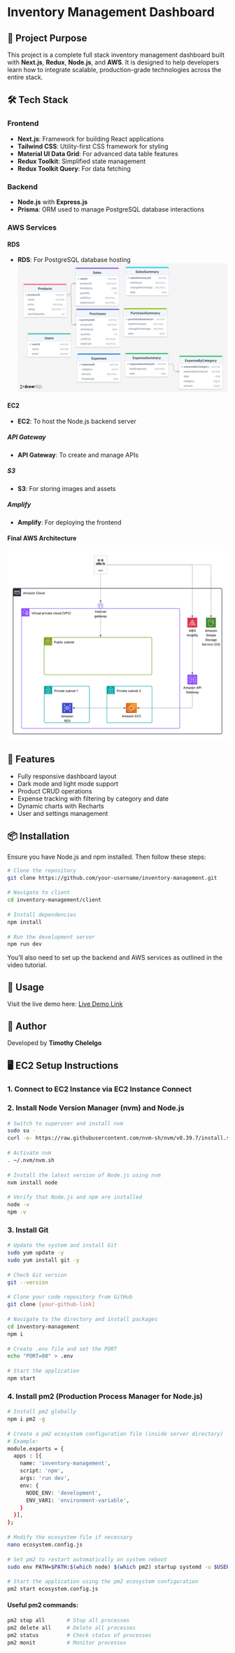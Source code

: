 
# Inventory Management Dashboard

## 📌 Project Purpose

This project is a complete full stack inventory management dashboard built with **Next.js**, **Redux**, **Node.js**, and **AWS**. It is designed to help developers learn how to integrate scalable, production-grade technologies across the entire stack.

## 🛠️ Tech Stack

### Frontend

- **Next.js**: Framework for building React applications
- **Tailwind CSS**: Utility-first CSS framework for styling
- **Material UI Data Grid**: For advanced data table features
- **Redux Toolkit**: Simplified state management
- **Redux Toolkit Query**: For data fetching

### Backend

- **Node.js** with **Express.js**
- **Prisma**: ORM used to manage PostgreSQL database interactions

### AWS Services
#### RDS
- **RDS**: For PostgreSQL database hosting
![Data Model Diagram](./server/assets/drawSQL-image-export-2025-05-06.png)
#### EC2
- **EC2**: To host the Node.js backend server

##### API Gateway
- **API Gateway**: To create and manage APIs
##### S3
- **S3**: For storing images and assets
##### Amplify
- **Amplify**: For deploying the frontend
#### Final AWS Architecture
![AWS Solution Architecture](./server/assets/Inventory%20Management.png)
## 🧩 Features

- Fully responsive dashboard layout
- Dark mode and light mode support
- Product CRUD operations
- Expense tracking with filtering by category and date
- Dynamic charts with Recharts
- User and settings management

## 📦 Installation

Ensure you have Node.js and npm installed. Then follow these steps:

```bash
# Clone the repository
git clone https://github.com/your-username/inventory-management.git

# Navigate to client
cd inventory-management/client

# Install dependencies
npm install

# Run the development server
npm run dev
```

You’ll also need to set up the backend and AWS services as outlined in the video tutorial.

## 🚀 Usage

Visit the live demo here: [Live Demo Link](https://main.d1yhhw9mo24p21.amplifyapp.com/)

## 👤 Author

Developed by **Timothy Chelelgo**


## 🖥️ EC2 Setup Instructions

### 1. Connect to EC2 Instance via EC2 Instance Connect

### 2. Install Node Version Manager (nvm) and Node.js

```bash
# Switch to superuser and install nvm
sudo su -
curl -o- https://raw.githubusercontent.com/nvm-sh/nvm/v0.39.7/install.sh | bash

# Activate nvm
. ~/.nvm/nvm.sh

# Install the latest version of Node.js using nvm
nvm install node

# Verify that Node.js and npm are installed
node -v
npm -v
```

### 3. Install Git

```bash
# Update the system and install Git
sudo yum update -y
sudo yum install git -y

# Check Git version
git --version

# Clone your code repository from GitHub
git clone [your-github-link]

# Navigate to the directory and install packages
cd inventory-management
npm i

# Create .env file and set the PORT
echo "PORT=80" > .env

# Start the application
npm start
```

### 4. Install pm2 (Production Process Manager for Node.js)

```bash
# Install pm2 globally
npm i pm2 -g

# Create a pm2 ecosystem configuration file (inside server directory)
# Example:
module.exports = {
  apps : [{
    name: 'inventory-management',
    script: 'npm',
    args: 'run dev',
    env: {
      NODE_ENV: 'development',
      ENV_VAR1: 'environment-variable',
    }
  }],
};

# Modify the ecosystem file if necessary
nano ecosystem.config.js

# Set pm2 to restart automatically on system reboot
sudo env PATH=$PATH:$(which node) $(which pm2) startup systemd -u $USER --hp $(eval echo ~$USER)

# Start the application using the pm2 ecosystem configuration
pm2 start ecosystem.config.js
```

#### Useful pm2 commands:

```bash
pm2 stop all       # Stop all processes
pm2 delete all     # Delete all processes
pm2 status         # Check status of processes
pm2 monit          # Monitor processes
```
